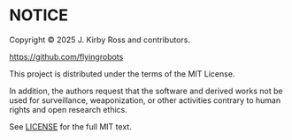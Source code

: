 # NOTICE

Copyright © 2025 J. Kirby Ross and contributors.

https://github.com/flyingrobots

This project is distributed under the terms of the MIT License.

In addition, the authors request that the software and derived works
not be used for surveillance, weaponization, or other activities
contrary to human rights and open research ethics.

See [LICENSE](./LICENSE) for the full MIT text.
